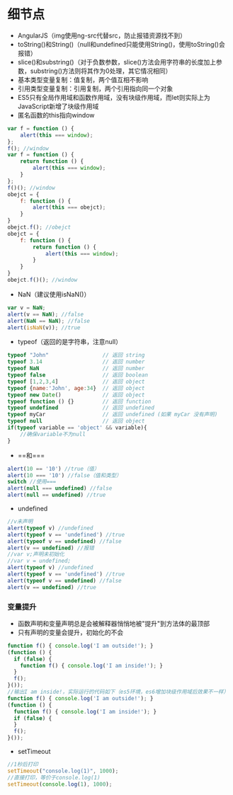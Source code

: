 细节点
=
* AngularJS（img使用ng-src代替src，防止报错资源找不到）<br/>
* toString()和String()（null和undefined只能使用String()，使用toString()会报错）<br/>
* slice()和substring()（对于负数参数，slice()方法会用字符串的长度加上参数，substring()方法则将其作为0处理，其它情况相同）<br/>
* 基本类型变量复制：值复制，两个值互相不影响<br/>
* 引用类型变量复制：引用复制，两个引用指向同一个对象<br/>
* ES5只有全局作用域和函数作用域，没有块级作用域，而let则实际上为JavaScript新增了块级作用域 <br/>
* 匿名函数的this指向window
```javascript
var f = function () {  
    alert(this === window);  
};  
f(); //window  
var f = function () {  
    return function () {  
        alert(this === window);  
    }  
};  
f()(); //window  
obejct = {  
    f: function () {  
        alert(this === obejct);  
    }  
}  
obejct.f(); //obejct  
obejct = {  
    f: function () {  
        return function () {  
            alert(this === window);  
        }  
    }  
}  
obejct.f()(); //window  
```
* NaN（建议使用isNaN()）
```javascript
var v = NaN;  
alert(v == NaN); //false  
alert(NaN == NaN); //false  
alert(isNaN(v)); //true  
```
* typeof（返回的是字符串，注意null）
```javascript
typeof "John"                 // 返回 string   
typeof 3.14                   // 返回 number  
typeof NaN                    // 返回 number  
typeof false                  // 返回 boolean  
typeof [1,2,3,4]              // 返回 object  
typeof {name:'John', age:34}  // 返回 object  
typeof new Date()             // 返回 object  
typeof function () {}         // 返回 function  
typeof undefined              // 返回 undefined  
typeof myCar                  // 返回 undefined (如果 myCar 没有声明)  
typeof null                   // 返回 object  
if(typeof variable == 'object' && variable){    
    //确保variable不为null    
}
```
* ==和===
```javascript
alert(10 == '10') //true（值）  
alert(10 === '10') //false（值和类型）  
switch //使用===  
alert(null === undefined) //false  
alert(null == undefined) //true 
```
* undefined
```javascript
//v未声明  
alert(typeof v) //undefined  
alert(typeof v == 'undefined') //true  
alert(typeof v == undefined) //false  
alert(v == undefined) //报错  
//var v;声明未初始化  
//var v = undefined;  
alert(typeof v) //undefined  
alert(typeof v == 'undefined') //true  
alert(typeof v == undefined) //false  
alert(v == undefined) //true 
```
### 变量提升
* 函数声明和变量声明总是会被解释器悄悄地被"提升"到方法体的最顶部
* 只有声明的变量会提升，初始化的不会
```javascript
function f() { console.log('I am outside!'); }
(function () {
  if (false) {
    function f() { console.log('I am inside!'); }
  }
  f();
}());
//输出I am inside!，实际运行的代码如下（es5环境，es6增加块级作用域后效果不一样）
function f() { console.log('I am outside!'); }
(function () {
  function f() { console.log('I am inside!'); }
  if (false) {
  }
  f();
}());
```
* setTimeout
```javascript
//1秒后打印
setTimeout("console.log(1)", 1000);
//直接打印，等价于console.log(1)
setTimeout(console.log(1), 1000);
```
